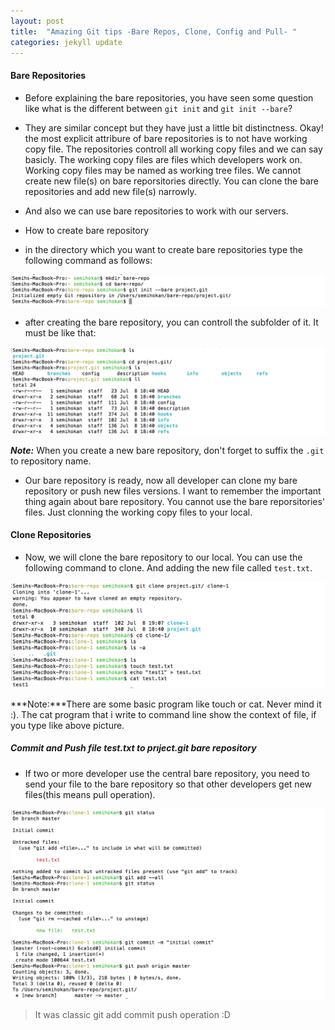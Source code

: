 ```yaml
---
layout: post
title:  "Amazing Git tips -Bare Repos, Clone, Config and Pull- "
categories: jekyll update
---
```


#### Bare Repositories

-	Before explaining the bare repositories, you have seen some question like what is the different
between ```git init``` and ```git init --bare```? 
-	They are similar concept but they have just a little bit distinctness. Okay! the most explicit attribure of bare repositories is to not have working copy file. The repositories controll all working copy files and we can say basicly. The working copy files are files which developers work on. Working copy files may be named as working tree files. We cannot create new file(s) on bare reporsitories directly. You can clone the bare repositories and add new file(s) narrowly.
-	And also we can use bare repositories to work with our servers.

-	How to create bare repository

-	in the directory which you want to create bare repositories type the following command as follows:

![image](/images/img.png)

-	after creating the bare repository, you can controll the subfolder of it. It must be like that:

![image](/images/bare2.png)

***Note:*** When you create a new bare repository, don't forget to suffix the ```.git``` to repository name.

-	Our bare repository is ready, now all developer can clone my bare repository or push new files versions. I want to remember the important thing again about bare repository. You cannot use the bare reporsitories' files. Just clonning the working copy files to your local.

#### Clone Repositories

-	Now, we will clone the bare repository to our local. You can use the following command to clone. And adding the new file called ```test.txt```.

![image](/images/clone1.png)

***Note:***There are some basic program like touch or cat. Never mind it :). The cat program that i write to command line show the context of file, if you type like above picture.

##### Commit and Push file test.txt to prıject.git bare repository

-	If two or more developer use the central bare repository, you need to send your file to the bare repository so that other developers get new files(this means pull operation).

![image](/images/commit.png)

>	It was classic git add commit push operation :D


